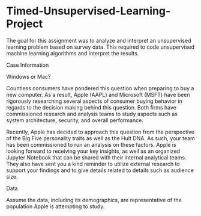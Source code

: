 # Timed-Unsupervised-Learning-Project
The goal for this assignment was to analyze and interpret an unsupervised learning problem based on survey data. This required to code unsupervised machine learning algorithms and interpret the results.

Case Information

Windows or Mac?

Countless consumers have pondered this question when preparing to buy a new computer. As a result, Apple (AAPL) and Microsoft (MSFT) have been rigorously researching several aspects of consumer buying behavior in regards to the decision making behind this question. Both firms have commissioned research and analysis teams to study aspects such as system architecture, security, and overall performance.

 

Recently, Apple has decided to approach this question from the perspective of the Big Five personality traits as well as the Hult DNA. As such, your team has been commissioned to run an analysis on these factors. Apple is looking forward to receiving your key insights, as well as an organized Jupyter Notebook that can be shared with their internal analytical teams. They also have sent you a kind reminder to utilize external research to support your findings and to give details related to details such as audience size.

 

Data

Assume the data, including its demographics, are representative of the population Apple is attempting to study.
